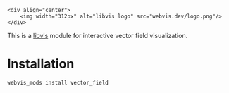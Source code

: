 
    <div align="center">
        <img width="312px" alt="libvis logo" src="webvis.dev/logo.png"/>
    </div>


This is a [libvis](http://webvis.dev) module for 
interactive vector field visualization.

# Installation

`webvis_mods install vector_field`
